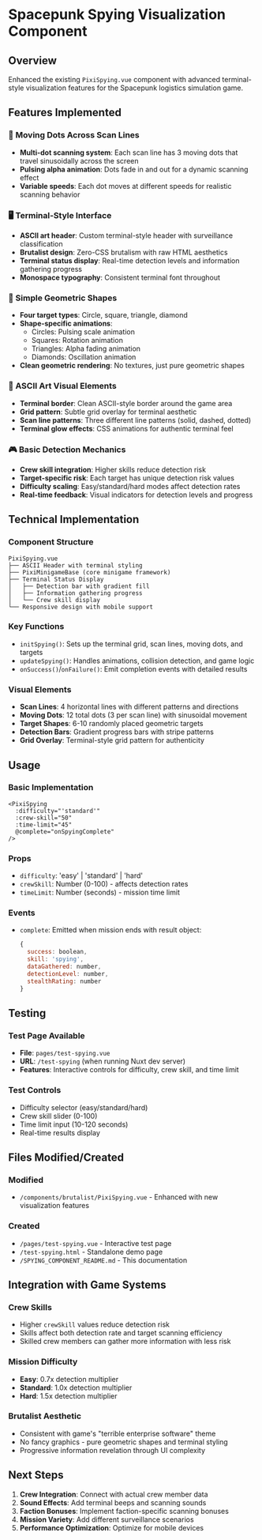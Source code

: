 # Spacepunk Spying Visualization Component

## Overview
Enhanced the existing `PixiSpying.vue` component with advanced terminal-style visualization features for the Spacepunk logistics simulation game.

## Features Implemented

### 🎯 Moving Dots Across Scan Lines
- **Multi-dot scanning system**: Each scan line has 3 moving dots that travel sinusoidally across the screen
- **Pulsing alpha animation**: Dots fade in and out for a dynamic scanning effect
- **Variable speeds**: Each dot moves at different speeds for realistic scanning behavior

### 🖥️ Terminal-Style Interface
- **ASCII art header**: Custom terminal-style header with surveillance classification
- **Brutalist design**: Zero-CSS brutalism with raw HTML aesthetics
- **Terminal status display**: Real-time detection levels and information gathering progress
- **Monospace typography**: Consistent terminal font throughout

### 📐 Simple Geometric Shapes
- **Four target types**: Circle, square, triangle, diamond
- **Shape-specific animations**: 
  - Circles: Pulsing scale animation
  - Squares: Rotation animation
  - Triangles: Alpha fading animation
  - Diamonds: Oscillation animation
- **Clean geometric rendering**: No textures, just pure geometric shapes

### 🎨 ASCII Art Visual Elements
- **Terminal border**: Clean ASCII-style border around the game area
- **Grid pattern**: Subtle grid overlay for terminal aesthetic
- **Scan line patterns**: Three different line patterns (solid, dashed, dotted)
- **Terminal glow effects**: CSS animations for authentic terminal feel

### 🎮 Basic Detection Mechanics
- **Crew skill integration**: Higher skills reduce detection risk
- **Target-specific risk**: Each target has unique detection risk values
- **Difficulty scaling**: Easy/standard/hard modes affect detection rates
- **Real-time feedback**: Visual indicators for detection levels and progress

## Technical Implementation

### Component Structure
```
PixiSpying.vue
├── ASCII Header with terminal styling
├── PixiMinigameBase (core minigame framework)
├── Terminal Status Display
│   ├── Detection bar with gradient fill
│   ├── Information gathering progress
│   └── Crew skill display
└── Responsive design with mobile support
```

### Key Functions
- `initSpying()`: Sets up the terminal grid, scan lines, moving dots, and targets
- `updateSpying()`: Handles animations, collision detection, and game logic
- `onSuccess()`/`onFailure()`: Emit completion events with detailed results

### Visual Elements
- **Scan Lines**: 4 horizontal lines with different patterns and directions
- **Moving Dots**: 12 total dots (3 per scan line) with sinusoidal movement
- **Target Shapes**: 6-10 randomly placed geometric targets
- **Detection Bars**: Gradient progress bars with stripe patterns
- **Grid Overlay**: Terminal-style grid pattern for authenticity

## Usage

### Basic Implementation
```vue
<PixiSpying
  :difficulty="'standard'"
  :crew-skill="50"
  :time-limit="45"
  @complete="onSpyingComplete"
/>
```

### Props
- `difficulty`: 'easy' | 'standard' | 'hard'
- `crewSkill`: Number (0-100) - affects detection rates
- `timeLimit`: Number (seconds) - mission time limit

### Events
- `complete`: Emitted when mission ends with result object:
  ```javascript
  {
    success: boolean,
    skill: 'spying',
    dataGathered: number,
    detectionLevel: number,
    stealthRating: number
  }
  ```

## Testing

### Test Page Available
- **File**: `pages/test-spying.vue`
- **URL**: `/test-spying` (when running Nuxt dev server)
- **Features**: Interactive controls for difficulty, crew skill, and time limit

### Test Controls
- Difficulty selector (easy/standard/hard)
- Crew skill slider (0-100)
- Time limit input (10-120 seconds)
- Real-time results display

## Files Modified/Created

### Modified
- `/components/brutalist/PixiSpying.vue` - Enhanced with new visualization features

### Created
- `/pages/test-spying.vue` - Interactive test page
- `/test-spying.html` - Standalone demo page
- `/SPYING_COMPONENT_README.md` - This documentation

## Integration with Game Systems

### Crew Skills
- Higher `crewSkill` values reduce detection risk
- Skills affect both detection rate and target scanning efficiency
- Skilled crew members can gather more information with less risk

### Mission Difficulty
- **Easy**: 0.7x detection multiplier
- **Standard**: 1.0x detection multiplier  
- **Hard**: 1.5x detection multiplier

### Brutalist Aesthetic
- Consistent with game's "terrible enterprise software" theme
- No fancy graphics - pure geometric shapes and terminal styling
- Progressive information revelation through UI complexity

## Next Steps

1. **Crew Integration**: Connect with actual crew member data
2. **Sound Effects**: Add terminal beeps and scanning sounds
3. **Faction Bonuses**: Implement faction-specific scanning bonuses
4. **Mission Variety**: Add different surveillance scenarios
5. **Performance Optimization**: Optimize for mobile devices